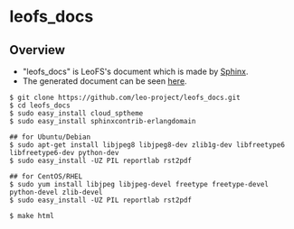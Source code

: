leofs_docs
===========

Overview
--------

* "leofs_docs" is  LeoFS's document which is made by [Sphinx](http://sphinx.pocoo.org/).
* The generated document can be seen [here](http://www.leofs.org/docs/).

```text
$ git clone https://github.com/leo-project/leofs_docs.git
$ cd leofs_docs
$ sudo easy_install cloud_sptheme
$ sudo easy_install sphinxcontrib-erlangdomain

## for Ubuntu/Debian
$ sudo apt-get install libjpeg8 libjpeg8-dev zlib1g-dev libfreetype6 libfreetype6-dev python-dev
$ sudo easy_install -UZ PIL reportlab rst2pdf

## for CentOS/RHEL
$ sudo yum install libjpeg libjpeg-devel freetype freetype-devel python-devel zlib-devel
$ sudo easy_install -UZ PIL reportlab rst2pdf

$ make html
```
